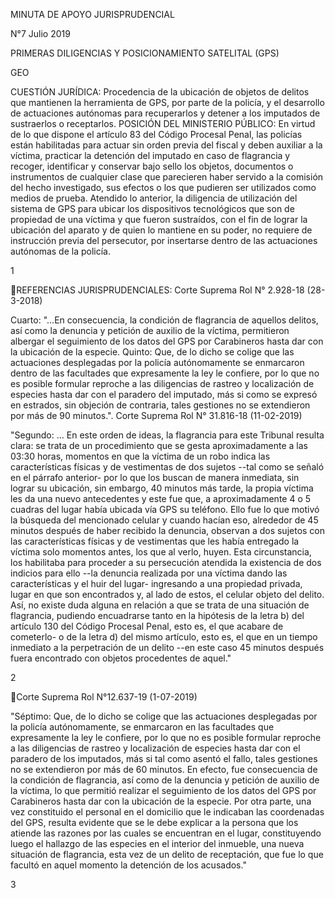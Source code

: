 MINUTA DE APOYO JURISPRUDENCIAL

N°7 Julio 2019

PRIMERAS DILIGENCIAS Y POSICIONAMIENTO SATELITAL (GPS)

GEO

CUESTIÓN JURÍDICA: Procedencia de la ubicación de objetos de delitos que
mantienen la herramienta de GPS, por parte de la policía, y el
desarrollo de actuaciones autónomas para recuperarlos y detener a los
imputados de sustraerlos o receptarlos. POSICIÓN DEL MINISTERIO PÚBLICO:
En virtud de lo que dispone el artículo 83 del Código Procesal Penal,
las policías están habilitadas para actuar sin orden previa del fiscal y
deben auxiliar a la víctima, practicar la detención del imputado en caso
de flagrancia y recoger, identificar y conservar bajo sello los objetos,
documentos o instrumentos de cualquier clase que parecieren haber
servido a la comisión del hecho investigado, sus efectos o los que
pudieren ser utilizados como medios de prueba. Atendido lo anterior, la
diligencia de utilización del sistema de GPS para ubicar los
dispositivos tecnológicos que son de propiedad de una víctima y que
fueron sustraídos, con el fin de lograr la ubicación del aparato y de
quien lo mantiene en su poder, no requiere de instrucción previa del
persecutor, por insertarse dentro de las actuaciones autónomas de la
policía.

1

REFERENCIAS JURISPRUDENCIALES: Corte Suprema Rol N° 2.928-18 (28-3-2018)

Cuarto: "...En consecuencia, la condición de flagrancia de aquellos
delitos, así como la denuncia y petición de auxilio de la víctima,
permitieron albergar el seguimiento de los datos del GPS por Carabineros
hasta dar con la ubicación de la especie. Quinto: Que, de lo dicho se
colige que las actuaciones desplegadas por la policía autónomamente se
enmarcaron dentro de las facultades que expresamente la ley le confiere,
por lo que no es posible formular reproche a las diligencias de rastreo
y localización de especies hasta dar con el paradero del imputado, más
si como se expresó en estrados, sin objeción de contraria, tales
gestiones no se extendieron por más de 90 minutos.". Corte Suprema Rol
N° 31.816-18 (11-02-2019)

"Segundo: ... En este orden de ideas, la flagrancia para este Tribunal
resulta clara: se trata de un procedimiento que se gesta aproximadamente
a las 03:30 horas, momentos en que la víctima de un robo indica las
características físicas y de vestimentas de dos sujetos --tal como se
señaló en el párrafo anterior- por lo que los buscan de manera
inmediata, sin lograr su ubicación, sin embargo, 40 minutos más tarde,
la propia víctima les da una nuevo antecedentes y este fue que, a
aproximadamente 4 o 5 cuadras del lugar había ubicada vía GPS su
teléfono. Ello fue lo que motivó la búsqueda del mencionado celular y
cuando hacían eso, alrededor de 45 minutos después de haber recibido la
denuncia, observan a dos sujetos con las características físicas y de
vestimentas que les había entregado la víctima solo momentos antes, los
que al verlo, huyen. Esta circunstancia, los habilitaba para proceder a
su persecución atendida la existencia de dos indicios para ello --la
denuncia realizada por una víctima dando las características y el huir
del lugar- ingresando a una propiedad privada, lugar en que son
encontrados y, al lado de estos, el celular objeto del delito. Así, no
existe duda alguna en relación a que se trata de una situación de
flagrancia, pudiendo encuadrarse tanto en la hipótesis de la letra b)
del artículo 130 del Código Procesal Penal, esto es, el que acabare de
cometerlo- o de la letra d) del mismo artículo, esto es, el que en un
tiempo inmediato a la perpetración de un delito --en este caso 45
minutos después fuera encontrado con objetos procedentes de aquel."

2

Corte Suprema Rol N°12.637-19 (1-07-2019)

"Séptimo: Que, de lo dicho se colige que las actuaciones desplegadas por
la policía autónomamente, se enmarcaron en las facultades que
expresamente la ley le confiere, por lo que no es posible formular
reproche a las diligencias de rastreo y localización de especies hasta
dar con el paradero de los imputados, más si tal como asentó el fallo,
tales gestiones no se extendieron por más de 60 minutos. En efecto, fue
consecuencia de la condición de flagrancia, así como de la denuncia y
petición de auxilio de la víctima, lo que permitió realizar el
seguimiento de los datos del GPS por Carabineros hasta dar con la
ubicación de la especie. Por otra parte, una vez constituido el personal
en el domicilio que le indicaban las coordenadas del GPS, resulta
evidente que se le debe explicar a la persona que los atiende las
razones por las cuales se encuentran en el lugar, constituyendo luego el
hallazgo de las especies en el interior del inmueble, una nueva
situación de flagrancia, esta vez de un delito de receptación, que fue
lo que facultó en aquel momento la detención de los acusados."

3


